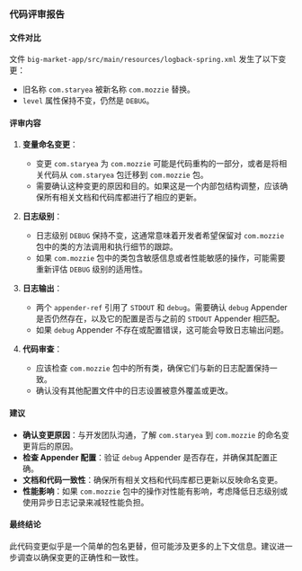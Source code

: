 ### 代码评审报告

#### 文件对比
文件 `big-market-app/src/main/resources/logback-spring.xml` 发生了以下变更：

- 旧名称 `com.staryea` 被新名称 `com.mozzie` 替换。
- `level` 属性保持不变，仍然是 `DEBUG`。

#### 评审内容

1. **变量命名变更**：
   - 变更 `com.staryea` 为 `com.mozzie` 可能是代码重构的一部分，或者是将相关代码从 `com.staryea` 包迁移到 `com.mozzie` 包。
   - 需要确认这种变更的原因和目的。如果这是一个内部包结构调整，应该确保所有相关文档和代码库都进行了相应的更新。

2. **日志级别**：
   - 日志级别 `DEBUG` 保持不变，这通常意味着开发者希望保留对 `com.mozzie` 包中的类的方法调用和执行细节的跟踪。
   - 如果 `com.mozzie` 包中的类包含敏感信息或者性能敏感的操作，可能需要重新评估 `DEBUG` 级别的适用性。

3. **日志输出**：
   - 两个 `appender-ref` 引用了 `STDOUT` 和 `debug`。需要确认 `debug` Appender 是否仍然存在，以及它的配置是否与之前的 `STDOUT` Appender 相匹配。
   - 如果 `debug` Appender 不存在或配置错误，这可能会导致日志输出问题。

4. **代码审查**：
   - 应该检查 `com.mozzie` 包中的所有类，确保它们与新的日志配置保持一致。
   - 确认没有其他配置文件中的日志设置被意外覆盖或更改。

#### 建议

- **确认变更原因**：与开发团队沟通，了解 `com.staryea` 到 `com.mozzie` 的命名变更背后的原因。
- **检查 Appender 配置**：验证 `debug` Appender 是否存在，并确保其配置正确。
- **文档和代码一致性**：确保所有相关文档和代码库都已更新以反映命名变更。
- **性能影响**：如果 `com.mozzie` 包中的操作对性能有影响，考虑降低日志级别或使用异步日志记录来减轻性能负担。

#### 最终结论

此代码变更似乎是一个简单的包名更替，但可能涉及更多的上下文信息。建议进一步调查以确保变更的正确性和一致性。